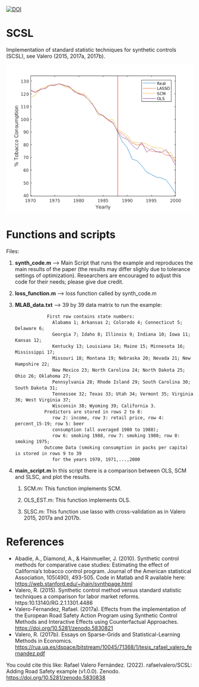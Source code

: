 [![DOI](https://zenodo.org/badge/129643770.svg)](https://zenodo.org/badge/latestdoi/129643770)


# SCSL

Implementation of standard statistic techniques for synthetic controls (SCSL), see Valero (2015, 2017a, 2017b).

![Comparison](california_comparison_pscm_slsc_ols.png)


# Functions and scripts

Files:

1. **synth_code.m** --> Main Script that runs the example and reproduces the main
                 results of the paper (the results may differ
                 slighly due to tolerance settings of optimization). 
                 Researchers are encouraged to adjust this code for their
                 needs; please give due credit.


1. **loss_function.m** --> loss function called by synth_code.m

1. **MLAB_data.txt** --> 39 by 39 data matrix to run the example:

                   First row contains state numbers:
                     Alabama 1; Arkansas 2; Colorado 4; Connecticut 5; Delaware 6;
                     Georgia 7; Idaho 8; Illinois 9; Indiana 10; Iowa 11; Kansas 12;
                     Kentucky 13; Louisiana 14; Maine 15; Minnesota 16; Mississippi 17;
                     Missouri 18; Montana 19; Nebraska 20; Nevada 21; New Hampshire 22;
                     New Mexico 23; North Carolina 24; North Dakota 25; Ohio 26; Oklahoma 27;
                     Pennsylvania 28; Rhode Island 29; South Carolina 30; South Dakota 31;
                     Tennessee 32; Texas 33; Utah 34; Vermont 35; Virginia 36; West Virginia 37;
                     Wisconsin 38; Wyoming 39; California 3.
                  Predictors are stored in rows 2 to 8:
                     row 2: income, row 3: retail price, row 4: percent_15-19; row 5: beer
                     consumption (all averaged 1980 to 1988);
                     row 6: smoking 1988, row 7: smoking 1980; row 8: smoking 1975;
                  Outcome Data (smoking consumption in packs per capita) is stored in rows 9 to 39
                     for the years 1970, 1971,...,2000


1. **main_script.m** In this script there is a comparison between OLS, SCM and SLSC, and plot the results.

    1. SCM.m: This function implements SCM.
    
    1. OLS_EST.m: This function implements OLS.

    2. SLSC.m: This function use lasso with cross-validation as in Valero 2015, 2017a and 2017b.
 

# References
* Abadie, A., Diamond, A., & Hainmueller, J. (2010). Synthetic control methods for comparative case studies: Estimating the effect of California’s tobacco control program. Journal of the American statistical Association, 105(490), 493-505. Code in Matlab and R available here: https://web.stanford.edu/~jhain/synthpage.html 
* Valero, R. (2015). Synthetic control method versus standard statistic techniques a comparison for labor market reforms.   https:10.13140/RG.2.1.1301.4486 
* Valero-Fernandez, Rafael. (2017a). Effects from the implementation of the European Road Safety Action Program using Synthetic Control Methods and Interactive Effects using Counterfactual Approaches. https://doi.org/10.5281/zenodo.5830821
* Valero, R. (2017b). Essays on Sparse-Grids and Statistical-Learning Methods in Economics. https://rua.ua.es/dspace/bitstream/10045/71368/1/tesis_rafael_valero_fernandez.pdf 


You could cite this like: Rafael Valero Fernández. (2022). rafaelvalero/SCSL: Adding Road Safety example (v1.0.0). Zenodo. https://doi.org/10.5281/zenodo.5830838
